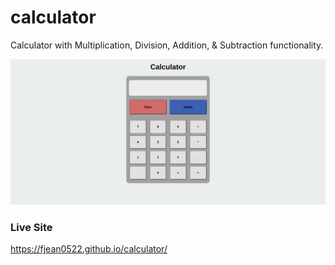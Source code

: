 # calculator
Calculator with Multiplication, Division, Addition, & Subtraction functionality.

![Website Screenshot](/images/calculator_prev.png)

### Live Site
https://fjean0522.github.io/calculator/
